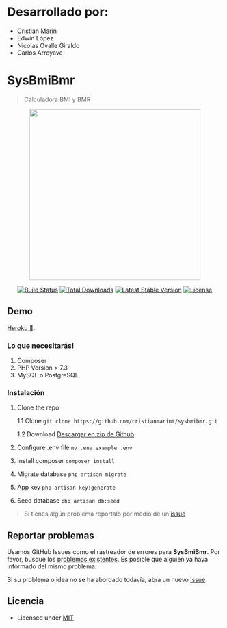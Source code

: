 # Desarrollado por:

- Cristian Marin
- Edwin López
- Nicolas Ovalle Giraldo
- Carlos Arroyave


# SysBmiBmr 
> Calculadora BMI y BMR
<p align="center"><a href="https://laravel.com" target="_blank"><img src="https://raw.githubusercontent.com/laravel/art/master/logo-lockup/5%20SVG/2%20CMYK/1%20Full%20Color/laravel-logolockup-cmyk-red.svg" width="400"></a></p>

<p align="center">
<a href="https://travis-ci.org/laravel/framework"><img src="https://travis-ci.org/laravel/framework.svg" alt="Build Status"></a>
<a href="https://packagist.org/packages/laravel/framework"><img src="https://img.shields.io/packagist/dt/laravel/framework" alt="Total Downloads"></a>
<a href="https://packagist.org/packages/laravel/framework"><img src="https://img.shields.io/packagist/v/laravel/framework" alt="Latest Stable Version"></a>
<a href="https://packagist.org/packages/laravel/framework"><img src="https://img.shields.io/packagist/l/laravel/framework" alt="License"></a>
</p>

## Demo
[Heroku 🚀](https://sysbmibmr.herokuapp.com/).

### Lo que necesitarás!
1.  Composer
2.  PHP Version > 7.3
3.  MySQL o PostgreSQL
  
### Instalación

1. Clone the repo

    1.1 Clone
    `git clone https://github.com/cristianmarint/sysbmibmr.git`

    1.2 Download
    [Descargar en.zip de Github](https://github.com/cristianmarint/SysBmiBmr/archive/master.zip).

3. Configure .env file
`mv .env.example .env`

4. Install composer
`composer install`

5.  Migrate database
`php artisan migrate`

6.  App key
`php artisan key:generate`

7. Seed database
`php artisan db:seed`


> Si tienes algún problema reportalo por medio de un [ issue](https://github.com/cristianmarint/sysbmibmr/issues)

## Reportar problemas

Usamos GitHub Issues como el rastreador de errores para **SysBmiBmr**. Por favor, busque los [problemas existentes](https://github.com/cristianmarint/SysBmiBmr/issues). Es posible que alguien ya haya informado del mismo problema.

Si su problema o idea no se ha abordado todavía, abra un nuevo [Issue](https://github.com/cristianmarint/SysBmiBmr/issues/new).
 

## Licencia

- Licensed under [MIT](https://github.com/cristianmarint/SysBmiBmr/blob/master/LICENSE)
